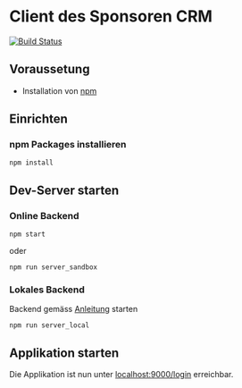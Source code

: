 # Client des Sponsoren CRM
[![Build Status](https://travis-ci.org/fcknutwil/sponsorencrm_client.svg?branch=master)](https://travis-ci.org/fcknutwil/sponsorencrm_client)

## Voraussetung
- Installation von [npm](https://www.npmjs.com/)

## Einrichten
### npm Packages installieren
```
npm install
```

## Dev-Server starten
### Online Backend
```
npm start
```
oder
```
npm run server_sandbox
``` 
### Lokales Backend
Backend gemäss [Anleitung](https://github.com/fcknutwil/sponsorencrm_server) starten
```
npm run server_local
``` 

## Applikation starten
Die Applikation ist nun unter [localhost:9000/login](http://localhost:9000/login) erreichbar.
